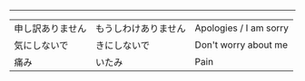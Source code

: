 
---

| | | |
| --- | --- | --- |
| 申し訳ありません | もうしわけありません  | Apologies / I am sorry |
| 気にしないで | きにしないで | Don't worry about me |
| 痛み | いたみ | Pain |
